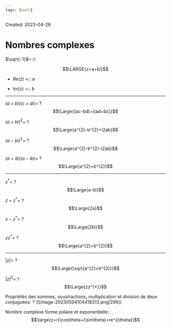 ```yaml
---
tags: [math] 
---
```

Created: 2023-04-28

# Nombres complexes
$\sqrt{-1}$=::$i$
<!--SR:!2023-11-07,118,250-->

$$\LARGE{z=a+bi}$$
- Re($z$) =:: $a$
<!--SR:!2023-12-04,134,250-->
- Im($z$) =:: $b$
<!--SR:!2024-01-20,163,250-->

--- 
$(a+bi)(c+di)$=
?
$$\Large{(ac-bd)+i(ad+bc)}$$
<!--SR:!2023-10-02,59,230-->

$(a+bi)^{2}$=
?
$$\Large{a^{2}-b^{2}+i2ab}$$
<!--SR:!2023-11-22,75,230-->

$(a-bi)^{2}$=
?
$$\Large{a^{2}-b^{2}-i2ab}$$
<!--SR:!2023-09-27,57,230-->

$(a+ib)(a-ib)$=
?
$$\Large{a^{2}+b^{2}}$$
<!--SR:!2024-02-04,173,250-->

---

$z^{*}$=
?
$$\Large{a-ib}$$
<!--SR:!2023-12-23,146,250-->

$z+z^*$=
?
$$\Large{2a}$$
<!--SR:!2023-12-05,83,230-->

$z-z^{*}$=
?
$$\Large{2bi}$$
<!--SR:!2023-09-24,36,230-->

$zz^{*}$=
?
$$\Large{a^{2}+b^{2}}$$
<!--SR:!2023-10-27,64,230-->

---
$|z|$=
?
$$\Large{\sqrt{a^{2}+b^{2}}}$$
<!--SR:!2023-10-10,18,210-->

$|z|^{2}$=
?
$$\Large{zz^{*}}$$
<!--SR:!2023-09-25,29,190-->

Propriétés des sommes, soustractions, multiplication et division de deux conjuguées:
?
![[image-20230504104418313.png|299]]
<!--SR:!2024-02-08,172,250-->

Nombre complexe forme polaire et exponentielle::$$\large{z=r(\cos\theta+i\sin\theta)=re^{i\theta}}$$
<!--SR:!2023-09-24,7,141-->


